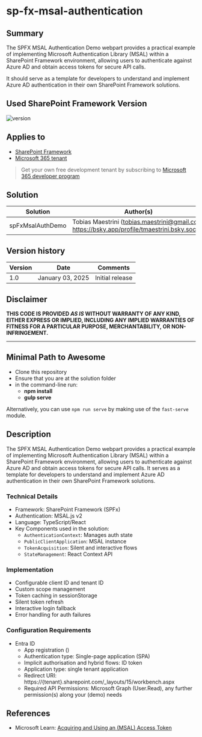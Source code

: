 # sp-fx-msal-authentication

## Summary

The SPFX MSAL Authentication Demo webpart provides a practical example of implementing Microsoft Authentication Library (MSAL) within a SharePoint Framework environment, allowing users to authenticate against Azure AD and obtain access tokens for secure API calls. 

It should serve as a template for developers to understand and implement Azure AD authentication in their own SharePoint Framework solutions.

## Used SharePoint Framework Version

![version](https://img.shields.io/badge/version-1.20.0-green.svg)

## Applies to

- [SharePoint Framework](https://aka.ms/spfx)
- [Microsoft 365 tenant](https://docs.microsoft.com/en-us/sharepoint/dev/spfx/set-up-your-developer-tenant)

> Get your own free development tenant by subscribing to [Microsoft 365 developer program](http://aka.ms/o365devprogram)

## Solution

| Solution         | Author(s)                                               |
| ---------------- | ------------------------------------------------------- |
| spFxMsalAuthDemo | Tobias Maestrini (tobias.maestrini@gmail.com, https://bsky.app/profile/tmaestrini.bsky.social) |

## Version history

| Version | Date             | Comments        |
| ------- | ---------------- | --------------- |
| 1.0     | January 03, 2025 | Initial release |

## Disclaimer

**THIS CODE IS PROVIDED _AS IS_ WITHOUT WARRANTY OF ANY KIND, EITHER EXPRESS OR IMPLIED, INCLUDING ANY IMPLIED WARRANTIES OF FITNESS FOR A PARTICULAR PURPOSE, MERCHANTABILITY, OR NON-INFRINGEMENT.**

---

## Minimal Path to Awesome

- Clone this repository
- Ensure that you are at the solution folder
- in the command-line run:
  - **npm install**
  - **gulp serve**

Alternatively, you can use `npm run serve` by making use of the `fast-serve` module.

## Description

The SPFX MSAL Authentication Demo webpart provides a practical example of implementing Microsoft Authentication Library (MSAL) within a SharePoint Framework environment, allowing users to authenticate against Azure AD and obtain access tokens for secure API calls. It serves as a template for developers to understand and implement Azure AD authentication in their own SharePoint Framework solutions.

### Technical Details

- Framework: SharePoint Framework (SPFx)
- Authentication: MSAL.js v2
- Language: TypeScript/React
- Key Components used in the solution:
  - `AuthenticationContext`: Manages auth state
  - `PublicClientApplication`: MSAL instance
  - `TokenAcquisition`: Silent and interactive flows
  - `StateManagement`: React Context API

### Implementation

- Configurable client ID and tenant ID
- Custom scope management
- Token caching in sessionStorage
- Silent token refresh
- Interactive login fallback
- Error handling for auth failures


### Configuration Requirements

- Entra ID
  - App registration ()
  - Authentication type: Single-page application (SPA)
  - Implicit authorisation and hybrid flows: ID token
  - Application type: single tenant application
  - Redirect URI: https://{tenant}.sharepoint.com/_layouts/15/workbench.aspx
  - Required API Permissions: Microsoft Graph (User.Read), any further permission(s) along your (demo) needs

## References

- Microsoft Learn: [Acquiring and Using an (MSAL) Access Token](https://github.com/AzureAD/microsoft-authentication-library-for-js/blob/dev/lib/msal-browser/docs/acquire-token.md)
